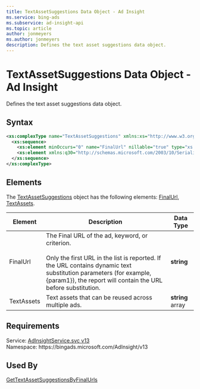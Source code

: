 ```yaml
---
title: TextAssetSuggestions Data Object - Ad Insight
ms.service: bing-ads
ms.subservice: ad-insight-api
ms.topic: article
author: jonmeyers
ms.author: jonmeyers
description: Defines the text asset suggestions data object.
---
```

# TextAssetSuggestions Data Object - Ad Insight
Defines the text asset suggestions data object.

## Syntax
```xml
<xs:complexType name="TextAssetSuggestions" xmlns:xs="http://www.w3.org/2001/XMLSchema">
  <xs:sequence>
    <xs:element minOccurs="0" name="FinalUrl" nillable="true" type="xs:string" />
    <xs:element xmlns:q30="http://schemas.microsoft.com/2003/10/Serialization/Arrays" minOccurs="0" name="TextAssets" nillable="true" type="q30:ArrayOfstring" />
  </xs:sequence>
</xs:complexType>
```

## <a name="elements"></a>Elements

The [TextAssetSuggestions](textassetsuggestions.md) object has the following elements: [FinalUrl](#finalurl), [TextAssets](#textassets).

|Element|Description|Data Type|
|-----------|---------------|-------------|
|<a name="finalurl"></a>FinalUrl|The Final URL of the ad, keyword, or criterion.<br/><br/>Only the first URL in the list is reported. If the URL contains dynamic text substitution parameters (for example, {param1}), the report will contain the URL before substitution.|**string**|
|<a name="textassets"></a>TextAssets|Text assets that can be reused across multiple ads.|**string** array|

## Requirements
Service: [AdInsightService.svc v13](https://adinsight.api.bingads.microsoft.com/Api/Advertiser/AdInsight/v13/AdInsightService.svc)  
Namespace: https\://bingads.microsoft.com/AdInsight/v13  

## Used By
[GetTextAssetSuggestionsByFinalUrls](gettextassetsuggestionsbyfinalurls.md)  
